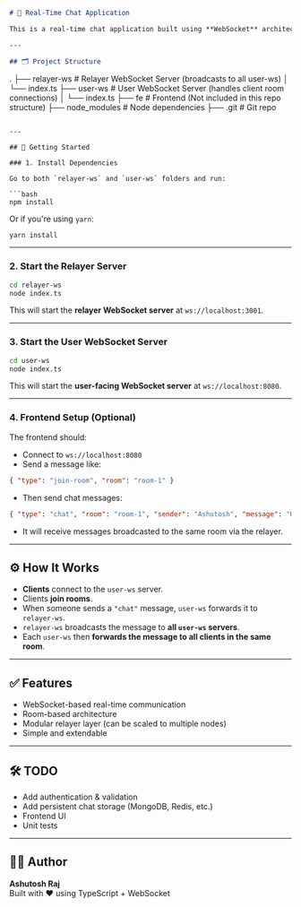 ```md
# 📡 Real-Time Chat Application

This is a real-time chat application built using **WebSocket** architecture with a **Relayer Server** and **User WebSocket Server**. It supports **room-based messaging**, allowing users to join specific chat rooms and receive only relevant messages.

---

## 🗂️ Project Structure

```
.
├── relayer-ws        # Relayer WebSocket Server (broadcasts to all user-ws)
│   └── index.ts
├── user-ws           # User WebSocket Server (handles client room connections)
│   └── index.ts
├── fe                # Frontend (Not included in this repo structure)
├── node_modules      # Node dependencies
├── .git              # Git repo
```

---

## 🚀 Getting Started

### 1. Install Dependencies

Go to both `relayer-ws` and `user-ws` folders and run:

```bash
npm install
```

Or if you're using `yarn`:

```bash
yarn install
```

---

### 2. Start the Relayer Server

```bash
cd relayer-ws
node index.ts
```

This will start the **relayer WebSocket server** at `ws://localhost:3001`.

---

### 3. Start the User WebSocket Server

```bash
cd user-ws
node index.ts
```

This will start the **user-facing WebSocket server** at `ws://localhost:8080`.

---

### 4. Frontend Setup (Optional)

The frontend should:

- Connect to `ws://localhost:8080`
- Send a message like:

```json
{ "type": "join-room", "room": "room-1" }
```

- Then send chat messages:

```json
{ "type": "chat", "room": "room-1", "sender": "Ashutosh", "message": "Hello world!" }
```

- It will receive messages broadcasted to the same room via the relayer.

---

## ⚙️ How It Works

- **Clients** connect to the `user-ws` server.
- Clients **join rooms**.
- When someone sends a `"chat"` message, `user-ws` forwards it to `relayer-ws`.
- `relayer-ws` broadcasts the message to **all `user-ws` servers**.
- Each `user-ws` then **forwards the message to all clients in the same room**.

---

## ✅ Features

- WebSocket-based real-time communication  
- Room-based architecture  
- Modular relayer layer (can be scaled to multiple nodes)  
- Simple and extendable  

---

## 🛠️ TODO

- Add authentication & validation  
- Add persistent chat storage (MongoDB, Redis, etc.)  
- Frontend UI  
- Unit tests  

---

## 🧑‍💻 Author

**Ashutosh Raj**  
Built with ❤️ using TypeScript + WebSocket
```
